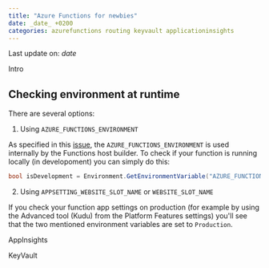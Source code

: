 ```yaml
---
title: "Azure Functions for newbies"
date: _date_ +0200
categories: azurefunctions routing keyvault applicationinsights
---
```


Last update on: _date_

Intro

## Checking environment at runtime

There are several options:

1. Using `AZURE_FUNCTIONS_ENVIRONMENT`

As specified in this [issue](https://github.com/Azure/azure-functions-host/issues/4491), the `AZURE_FUNCTIONS_ENVIRONMENT` is used internally by the Functions host builder. To check if your function is running locally (in developoment) you can simply do this:
```csharp
bool isDevelopment = Environment.GetEnvironmentVariable("AZURE_FUNCTIONS_ENVIRONMENT") == "Development";
```

2. Using `APPSETTING_WEBSITE_SLOT_NAME` or `WEBSITE_SLOT_NAME`

If you check your function app settings on production (for example by using the Advanced tool (Kudu) from the Platform Features settings) you'll see that the two mentioned environment variables are set to `Production`.

AppInsights

KeyVault